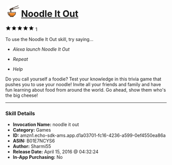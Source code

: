 # &nbsp;<img src="skill_icon" alt="Noodle It Out icon" width="36"> [Noodle It Out](http://alexa.amazon.com/#skills/amzn1.echo-sdk-ams.app.d1a03701-fc16-4236-a599-0ef4550ea86a)
![5 stars](../../images/ic_star_black_18dp_1x.png)![5 stars](../../images/ic_star_black_18dp_1x.png)![5 stars](../../images/ic_star_black_18dp_1x.png)![5 stars](../../images/ic_star_black_18dp_1x.png)![5 stars](../../images/ic_star_black_18dp_1x.png) 1

To use the Noodle It Out skill, try saying...

* *Alexa launch Noodle It Out*

* *Repeat*

* *Help*

Do you call yourself a foodie? Test your knowledge in this trivia game that pushes you to use your noodle!  Invite all your friends and family and have fun learning about food from around the world. Go ahead, show them who's the big cheese!

***

### Skill Details

* **Invocation Name:** noodle it out
* **Category:** Games
* **ID:** amzn1.echo-sdk-ams.app.d1a03701-fc16-4236-a599-0ef4550ea86a
* **ASIN:** B01E7NCYS6
* **Author:** Sharmi55
* **Release Date:** April 15, 2016 @ 04:32:24
* **In-App Purchasing:** No
